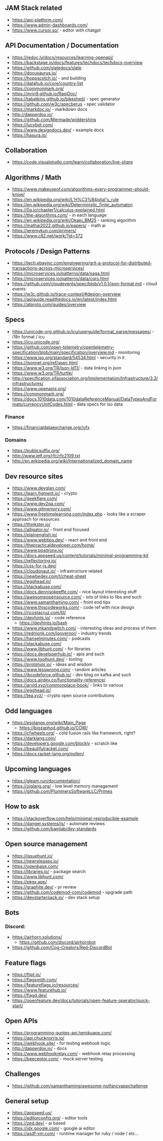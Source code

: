 ## JAM Stack related

- https://api-platform.com/
- https://www.admin-dashboards.com/
- https://www.cursor.so/ - editor with chatgpt

## API Documentation / Documentation

- https://redoc.ly/docs/resources/learning-openapi/
- https://backstage.io/docs/features/techdocs/techdocs-overview
- https://github.com/slatedocs/slate
- https://docusaurus.io/
- https://hoppscotch.io/ - and building
- https://datahub.io/core/country-list
- https://commonmark.org/
- https://mrin9.github.io/RapiDoc/
- https://tabatkins.github.io/bikeshed/ - spec generator
- https://github.com/w3c/specberus - spec validator
- https://markdoc.io/ - markdown docs
- http://dapperdox.io/
- https://github.com/Mermade/widdershins
- https://lucybot.com/
- https://www.designdocs.dev/ - example docs
- https://hasura.io/

## Collaboration

- https://code.visualstudio.com/learn/collaboration/live-share

## Algorithms / Math

- https://www.makeuseof.com/algorithms-every-programmer-should-know/
- https://en.wikipedia.org/wiki/L'H%C3%B4pital's_rule
- https://en.wikipedia.org/wiki/Deterministic_finite_automaton
- https://0a.io/chapter1/calculus-explained.html
- https://the-algorithms.com/ - in each language
- https://en.wikipedia.org/wiki/Okapi_BM25 - ranking algorithm
- https://mathai2022.github.io/papers/ - math ai
- https://jeremykun.com/primers/
- https://www.c82.net/work/?id=372

## Protocols / Design Patterns

- https://tech.ebayinc.com/engineering/grit-a-protocol-for-distributed-transactions-across-microservices/
- https://microservices.io/patterns/data/saga.html
- https://microservices.io/patterns/data/cqrs.html
- https://github.com/cloudevents/spec/blob/v1.0.1/json-format.md - cloud events
- https://w3c.github.io/trace-context/#design-overview
- https://apiguide.readthedocs.io/en/latest/index.html
- https://atproto.com/guides/overview

## Specs

- https://unicode-org.github.io/icu/userguide/format_parse/messages/ - i18n format / icu
- https://icu.unicode.org/
- https://github.com/open-telemetry/opentelemetry-specification/blob/main/specification/overview.md - monitoring
- https://www.iso.org/standard/54534.html - security in it
- https://jsonnet.org/ref/spec.html
- https://www.w3.org/TR/json-ld11/ - data linking in json
- https://www.w3.org/TR/turtle/
- http://specification.sifassociation.org/Implementation/Infrastructure/3.3/infrastructures/
- https://www.openapis.org/
- https://commonmark.org/
- https://docs.1010data.com/1010dataReferenceManual/DataTypesAndFormats/currencyUnitCodes.html - data specs for iso data

### Finance

- https://financialdataexchange.org//ofx

### Domains

- https://publicsuffix.org/
- http://www.ietf.org/rfc/rfc2109.txt
- http://en.wikipedia.org/wiki/Internationalized_domain_name

## Dev resource sites

- https://www.devglan.com/
- https://learn.figment.io/ - crypto
- https://geekflare.com/
- https://www.dev2qa.com/
- https://www.gitmemory.com/
- https://www.freetimelearning.com/index.php - looks like a scraper approach for resources
- https://thinkster.io/
- https://alligator.io/ - front end focused
- https://plainenglish.io/
- https://www.webtips.dev/ - react and front end
- https://thepracticaldeveloper.com/home/
- https://www.positronx.io/
- https://docs.appseed.us/content/tutorials/minimal-programming-kit
- https://reflectoring.io/
- https://css-for-js.dev/
- https://cloudonaut.io/ - infrastructure related
- https://newbedev.com/t/cheat-sheet
- https://egghead.io/
- https://stackabuse.com/
- https://docs.dennisokeeffe.com/ - nice layout interesting stuff
- https://awesomeopensource.com/ - lots of links to libs and such
- https://www.samanthaming.com/ - front end tips
- https://www.thiscodeworks.com/ - code ref with nice design
- https://ricostacruz.com/til/
- https://devhints.io/ - code reference
  - https://devhints.io/bash
- https://www.inkandswitch.com/ - interesting ideas and process of them
- https://redmonk.com/jgovernor/ - industry trends
- https://hanselminutes.com/ - podcasts
- https://stackabuse.com/
- https://www.libhunt.com/ - for libraries
- https://docs.developerhub.io/ - apis and such
- https://www.toolhunt.dev/ - tooling
- https://prototypr.io/ - ideas and wisdom
- https://www.lesswrong.com/ - random articles
- https://jbcodeforce.github.io/ - dev blog on kafka and such
- https://docs.airdev.co/functionality-reference/
- https://arvid.xyz/commonplace-book/ - links to various 
- https://egghead.io/
- https://tea.xyz/ - crypto open source contributions

## Odd languages

- https://esolangs.org/wiki/Main_Page
  - https://bigzaphod.github.io/COW/
- https://cfwheels.org/ - cold fusion rails like framework, right?
- https://darklang.com/
- https://developers.google.com/blockly - scratch like
- https://beautifulracket.com/
- https://docs.racket-lang.org/pollen/

## Upcoming languages

- https://gleam.run/documentation/
- https://ziglang.org/ - low level memory management
- https://github.com/PlummersSoftwareLLC/Primes

## How to ask

- https://stackoverflow.com/help/minimal-reproducible-example
- https://danger.systems/js/ - automate reviews
- https://github.com/bamlab/dev-standards

## Open source management

- https://issuehunt.io/
- https://newreleases.io/
- https://openbase.com/
- https://libraries.io/ - package search
- https://www.libhunt.com/
- https://pkgx.app/
- https://graphite.dev/ - pr review
- https://github.com/codemod-com/codemod - upgrade path
- https://devstarterpack.io/ - dev stack setup

## Bots

### Discord:

- https://airhorn.solutions/
  - https://github.com/discord/airhornbot
- https://github.com/Cog-Creators/Red-DiscordBot

## Feature flags

- https://flipt.io/
- https://flagsmith.com/
- https://featureflags.io/resources/
- https://www.featurehub.io/
- https://flagd.dev/
- https://openfeature.dev/docs/tutorials/open-feature-operator/quick-start/

## Open APIs

- https://programming-quotes-api.herokuapp.com/
- https://api.chucknorris.io/
- https://webhook.site/ - for testing webhook logic
- http://dapperdox.io/ - docs
- https://www.webhookrelay.com/ - webhook relay processing
- https://beeceptor.com/ - mock server testing

## Challenges

- https://github.com/samanthaming/awesome-notfancyappchallenge

## General setup
- https://appseed.us/
- https://editorconfig.org/ - editor tools 
- https://zed.dev/ - ai based
- https://idx.google.com/ - google ai editor
- https://asdf-vm.com/ - runtime manager for ruby / node / etc...